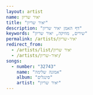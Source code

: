 ```yaml
---
layout: artist
name: יאיר שריון
title: "יאיר שריון"
description: "דף האמן יאיר שריון"
keywords: "שירים, מוזיקה, יאיר שריון"
permalink: /artists/יאיר-שריון
redirect_from:
  - /artists/list/יאיר שריון
  - /artists/יאיר-שריון/
songs:
  - number: "32743"
    name: "אמונה שלימה"
    album: "סינגלים"
    artist: "יאיר שריון"
---
```

